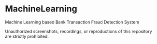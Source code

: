 # MachineLearning
Machine Learning based Bank Transaction Fraud Detection System


Unauthorized screenshots, recordings, or reproductions of this repository are strictly prohibited.
